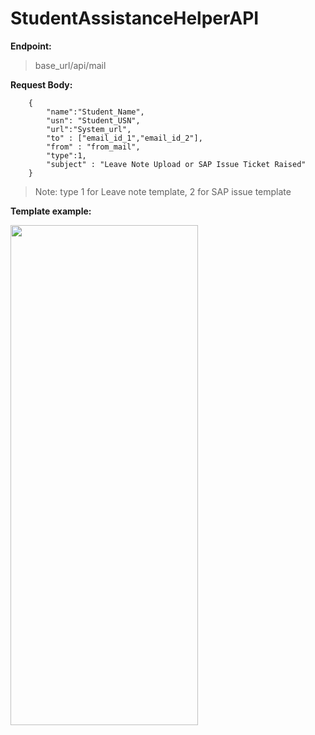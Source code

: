 # StudentAssistanceHelperAPI

**Endpoint:**

> base_url/api/mail

**Request Body:**

        {
            "name":"Student_Name",
            "usn": "Student_USN",
            "url":"System_url",
            "to" : ["email_id_1","email_id_2"],
            "from" : "from_mail",
            "type":1,
            "subject" : "Leave Note Upload or SAP Issue Ticket Raised"
        }

> Note: type 1 for Leave note template, 2 for SAP issue template

**Template example:**

<img src="https://user-images.githubusercontent.com/90695071/219760518-71d64170-147e-43ab-9ed3-ea6a2aad8d26.jpg" data-canonical-src="https://user-images.githubusercontent.com/90695071/219760518-71d64170-147e-43ab-9ed3-ea6a2aad8d26.jpg" width="300" height="800" />

